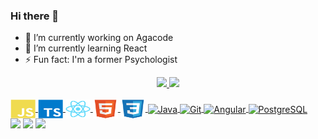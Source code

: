### Hi there 👋

* 🔭 I’m currently working on Agacode
* 🌱 I’m currently learning React
* ⚡ Fun fact: I'm a former Psychologist

<div align="center">
  <a href="https://github.com/m4ns0">
  <img height="180em" src="https://github-readme-stats.vercel.app/api?username=m4ns0&show_icons=true&theme=dracula&include_all_commits=true&count_private=true"/>
  <img height="180em" src="https://github-readme-stats.vercel.app/api/top-langs/?username=m4ns0&layout=compact&langs_count=7&theme=dracula"/>
</div>

<div style="display: inline_block"><br>
  <img align="center" alt="Js" height="30" width="40" src="https://raw.githubusercontent.com/devicons/devicon/master/icons/javascript/javascript-plain.svg">
  <img align="center" alt="Ts" height="30" width="40" src="https://raw.githubusercontent.com/devicons/devicon/master/icons/typescript/typescript-plain.svg">
  <img align="center" alt="React" height="30" width="40" src="https://raw.githubusercontent.com/devicons/devicon/master/icons/react/react-original.svg">
  <img align="center" alt="HTML" height="30" width="40" src="https://raw.githubusercontent.com/devicons/devicon/master/icons/html5/html5-original.svg">
  <img align="center" alt="CSS" height="30" width="40" src="https://raw.githubusercontent.com/devicons/devicon/master/icons/css3/css3-original.svg">
  <img align="center" alt="Java" height="30" width="40" src="https://user-images.githubusercontent.com/46682639/120317610-3cceff80-c2b5-11eb-89b3-7ed434461e1f.png">
  <img align="center" alt="Git" height="50" width="50" src="https://user-images.githubusercontent.com/46682639/120317833-80c20480-c2b5-11eb-9144-92c246da14f6.png">
  <img align="center" alt="Angular" height="40" width="37" src="https://user-images.githubusercontent.com/46682639/120318037-b5ce5700-c2b5-11eb-9d64-57629c7ee0f8.png">
  <img align="center" alt="PostgreSQL" height="42" width="50" src="https://user-images.githubusercontent.com/46682639/120318367-26757380-c2b6-11eb-8ee8-7b27920da71a.png">
</div>

<div> 
  <a href="https://instagram.com/m4ns0" target="_blank">
  <img src="https://img.shields.io/badge/-Instagram-%23E4405F?style=for-the-badge&logo=instagram&logoColor=white" target="_blank"></a>

  <a href = "mailto:mrbrunomanso@gmail.com">
  <img src="https://img.shields.io/badge/-Gmail-%23333?style=for-the-badge&logo=gmail&logoColor=white" target="_blank"></a>

  <a href="https://www.linkedin.com/in/m4ns0/" target="_blank">
  <img src="https://img.shields.io/badge/-LinkedIn-%230077B5?style=for-the-badge&logo=linkedin&logoColor=white" target="_blank"></a> 
 
